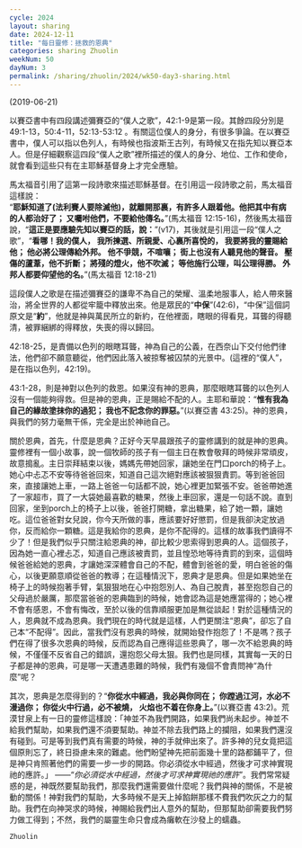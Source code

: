 ```yaml
---
cycle: 2024
layout: sharing
date: 2024-12-11
title: "每日靈修：拯救的恩典"
categories: sharing Zhuolin
weekNum: 50
dayNum: 3
permalink: /sharing/zhuolin/2024/wk50-day3-sharing.html
--- 
```

(2019-06-21)

以賽亞書中有四段講述彌賽亞的“僕人之歌”，42:1-9是第一段。其餘四段分別是49:1-13，50:4-11，52:13-53:12 。有關這位僕人的身分，有很多爭論。在以賽亞書中，僕人可以指以色列人，有時候也指波斯王古列，有時候又在指先知以賽亞本人。但是仔細觀察這四段“僕人之歌”裡所描述的僕人的身分、地位、工作和使命，就會看到這些只有在主耶穌基督身上才完全應驗。  

馬太福音引用了這第一段詩歌來描述耶穌基督。在引用這一段詩歌之前，馬太福音這樣說：    
“**耶穌知道了(法利賽人要除滅他)，就離開那裏，有許多人跟着他。他把其中有病的人都治好了； 又囑咐他們，不要給他傳名。**”(馬太福音 12:15-16)，然後馬太福音說，“**這正是要應驗先知以賽亞的話，說：**”(v17)，其後就是引用這一段“僕人之歌”，“**看哪！我的僕人， 我所揀選、所親愛、心裏所喜悅的， 我要將我的靈賜給他； 他必將公理傳給外邦。 他不爭競，不喧嚷； 街上也沒有人聽見他的聲音。 壓傷的蘆葦，他不折斷； 將殘的燈火，他不吹滅； 等他施行公理，叫公理得勝。 外邦人都要仰望他的名。**”(馬太福音 12:18-21)  

這段僕人之歌是在描述彌賽亞的謙卑不為自己的榮耀、溫柔地服事人，給人帶來醫治，將全世界的人都從牢籠中釋放出來。他是眾民的“**中保**”(42:6)，“中保”這個詞原文是“**約**”，他就是神與萬民所立的新約，在他裡面，瞎眼的得看見，耳聾的得聽清，被罪綑綁的得釋放，失喪的得以歸回。  

42:18-25，是責備以色列的眼瞎耳聾，神為自己的公義，在西奈山下交付他們律法，他們卻不願意聽從，他們因此落入被掠奪被囚禁的光景中。(這裡的“僕人”，是在指以色列，42:19)。  

43:1-28，則是神對以色列的救恩。如果沒有神的恩典，那麼眼瞎耳聾的以色列人沒有一個能夠得救。但是神的恩典，正是賜給不配的人。主耶和華說：“**惟有我為自己的緣故塗抹你的過犯； 我也不記念你的罪惡。**”(以賽亞書 43:25)。神的恩典，與我們的努力毫無干係，完全是出於神祂自己。  

關於恩典，首先，什麼是恩典？正好今天早晨跟孩子的靈修講到的就是神的恩典。靈修裡有一個小故事，說一個牧師的孩子有一個主日在教會敬拜的時候非常頑皮，故意搗亂。主日崇拜結束以後，媽媽先帶她回家，讓她坐在門口porch的椅子上。她心中忐忑不安等待爸爸回來，知道自己這次絕對應該被狠狠責罰。等到爸爸回來，直接讓她上車，一路上爸爸一句話都不說，她心裡更加緊張不安。爸爸帶她進了一家超市，買了一大袋她最喜歡的糖果，然後上車回家，還是一句話不說。直到回家，坐到porch上的椅子上以後，爸爸打開糖，拿出糖果，給了她一顆，讓她吃。這位爸爸對女兒說，你今天所做的事，應該要好好懲罰，但是我卻決定放過你，反而給你一顆糖。這是我給你的恩典，是你不配得的。這樣的故事我們讀得不少了！但是我們似乎只關注給恩典的神，卻比較少思索得到恩典的人。這個孩子，因為她一直心裡忐忑，知道自己應該被責罰，並且惶恐地等待責罰的到來，這個時候爸爸給她的恩典，才讓她深深體會自己的不配，體會到爸爸的愛，明白爸爸的傷心，以後更願意順從爸爸的教導；在這種情況下，恩典才是恩典。但是如果她坐在椅子上的時候抱著手臂，氣狠狠地在心中抱怨別人、為自己脫責，甚至抱怨自己的父母過於嚴厲，那麼當爸爸的恩典臨到的時候，她會認為這是她應當得的；她心裡不會有感恩，不會有悔改，至於以後的信靠順服更加是無從談起！對於這種情況的人，恩典就不成為恩典。我們現在的時代就是這樣，人們更關注“恩典”，卻忘了自己本“不配得”。因此，當我們沒有恩典的時候，就開始發作抱怨了！不是嗎？孩子們在得了很多次恩典的時候，反而認為自己應得這些恩典了，哪一次不給恩典的時候，不僅僅不反省自己的錯誤，還抱怨父母太狠。我們也是同樣，其實每一天的日子都是神的恩典，可是哪一天遭遇患難的時候，我們有幾個不會責問神“為什麼”呢？  

其次，恩典是怎麼得到的？“**你從水中經過，我必與你同在； 你蹚過江河，水必不漫過你； 你從火中行過，必不被燒， 火焰也不着在你身上。**”(以賽亞書 43:2)。荒漠甘泉上有一日的靈修這樣說：「神並不為我們開路，如果我們尚未起步。神並不給我們幫助，如果我們還不須要幫助。神並不除去我們路上的攔阻，如果我們還沒有碰到。可是等到我們真有需要的時候，神的手就伸出來了。許多神的兒女竟把這個原則忘了，終日掛慮未來的難處。他們盼望神先把前面幾十里的路都鋪平了，但是神只肯照著他們的需要一步一步的開路。你必須從水中經過，然後才可求神實現祂的應許。」 ——“*你必須從水中經過，然後才可求神實現祂的應許*”。我們常常疑惑的是，神既然要幫助我們，那麼我們還需要做什麼呢？我們與神的關係，不是被動的關係！神對我們的幫助，大多時候不是天上掉餡餅那樣不費我們吹灰之力的幫助。我們在向神哭求的時候，神賜給我們出人意外的幫助，但那幫助卻需要我們努力做工得到；不然，我們的屬靈生命只會成為癱軟在沙發上的蠕蟲。  

`Zhuolin`  
